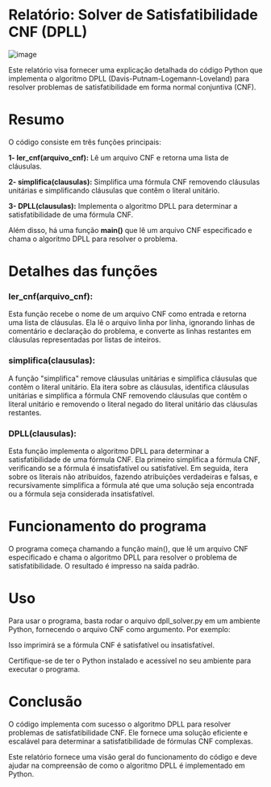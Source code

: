 # Relatório: Solver de Satisfatibilidade CNF (DPLL)

![image](https://github.com/orea147/dpll_solver/assets/118187319/363303d4-20c6-4be3-b3db-792d462a0710)

Este relatório visa fornecer uma explicação detalhada do código Python que implementa o algoritmo DPLL (Davis-Putnam-Logemann-Loveland) para resolver problemas de satisfatibilidade em forma normal conjuntiva (CNF).

# Resumo

O código consiste em três funções principais:

**1- ler_cnf(arquivo_cnf):** Lê um arquivo CNF e retorna uma lista de cláusulas.

**2- simplifica(clausulas):** Simplifica uma fórmula CNF removendo cláusulas unitárias e simplificando cláusulas que contêm o literal unitário.

**3- DPLL(clausulas):** Implementa o algoritmo DPLL para determinar a satisfatibilidade de uma fórmula CNF.

Além disso, há uma função **main()** que lê um arquivo CNF especificado e chama o algoritmo DPLL para resolver o problema.

# Detalhes das funções

### ler_cnf(arquivo_cnf):
Esta função recebe o nome de um arquivo CNF como entrada e retorna uma lista de cláusulas. Ela lê o arquivo linha por linha, ignorando linhas de comentário e declaração do problema, e converte as linhas restantes em cláusulas representadas por listas de inteiros.

### simplifica(clausulas):
A função "simplifica" remove cláusulas unitárias e simplifica cláusulas que contêm o literal unitário. Ela itera sobre as cláusulas, identifica cláusulas unitárias e simplifica a fórmula CNF removendo cláusulas que contêm o literal unitário e removendo o literal negado do literal unitário das cláusulas restantes.

### DPLL(clausulas):
Esta função implementa o algoritmo DPLL para determinar a satisfatibilidade de uma fórmula CNF. Ela primeiro simplifica a fórmula CNF, verificando se a fórmula é insatisfatível ou satisfatível. Em seguida, itera sobre os literais não atribuídos, fazendo atribuições verdadeiras e falsas, e recursivamente simplifica a fórmula até que uma solução seja encontrada ou a fórmula seja considerada insatisfatível.

# Funcionamento do programa
O programa começa chamando a função main(), que lê um arquivo CNF especificado e chama o algoritmo DPLL para resolver o problema de satisfatibilidade. O resultado é impresso na saída padrão.

# Uso
Para usar o programa, basta rodar o arquivo dpll_solver.py em um ambiente Python, fornecendo o arquivo CNF como argumento. Por exemplo:

Isso imprimirá se a fórmula CNF é satisfatível ou insatisfatível.

Certifique-se de ter o Python instalado e acessível no seu ambiente para executar o programa.

# Conclusão
O código implementa com sucesso o algoritmo DPLL para resolver problemas de satisfatibilidade CNF. Ele fornece uma solução eficiente e escalável para determinar a satisfatibilidade de fórmulas CNF complexas.

Este relatório fornece uma visão geral do funcionamento do código e deve ajudar na compreensão de como o algoritmo DPLL é implementado em Python.
